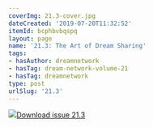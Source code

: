 ```yaml
---
coverImg: 21.3-cover.jpg
dateCreated: '2019-07-20T11:32:52'
itemId: bcphbvbqspq
layout: page
name: '21.3: The Art of Dream Sharing'
tags:
- hasAuthor: dreamnetwork
- hasTag: dream-network-volume-21
- hasTag: dreamnetwork
type: post
urlSlug: '21.3'
---
```

<img class="card-journal-img" src="../images/21.3-rect.jpg"/><a href="../files/pdfs/Volume_21/21.3-Dream-Network-Vol-21-No-3.pdf" download="">Download issue 21.3</a>